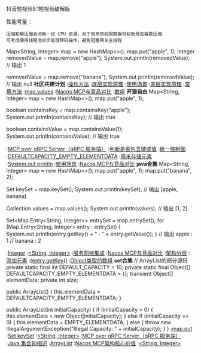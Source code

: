 抖音短视频9.1短视频破解版

性能考量：

    压缩和解压缩会消耗一定 CPU 资源，对于简单的权限数据可权衡是否需要压缩
    可考虑使用线程池异步处理转码操作，避免阻塞网关主线程
    
Map<String, Integer> map = new HashMap<>();
map.put("apple", 1);
Integer removedValue = map.remove("apple");
System.out.println(removedValue);  // 输出 1

removedValue = map.remove("banana");
System.out.println(removedValue);  // 输出 null
<strong>社区共建计划</strong>
:[操作方法](https://rentry.org/ossqy9pp)
:[底层实现原理](https://github.com/lgsdlghd/lgsdlghd.github.io)
:[使用场景](https://rentry.org/mcuixy7z)
:[底层实现原理](https://pastebin.com/YMg3LtA7)
:[常用方法](https://rentry.org/fc6pwotq)
:[map.values](https://pastebin.com/azcCtJgG)
:[Nacos MCP与竞品对比](https://github.com/jchsjd/jchsjd)
:[数组](https://rentry.org/44nvnaqr)
<strong>开源自由</strong>
Map<String, Integer> map = new HashMap<>();
map.put("apple", 1);

boolean containsKey = map.containsKey("apple");
System.out.println(containsKey);  // 输出 true

boolean containsValue = map.containsValue(1);
System.out.println(containsValue);  // 输出 true

:[MCP over gRPC Server（gRPC 服务端）](https://pastebin.com/BWr7jt9G)
:[判断是否包含键或值](https://pastebin.com/76Eq0iHJ)
:[统一控制面](https://rentry.org/8hoemv2x)
:[DEFAULTCAPACITY_EMPTY_ELEMENTDATA](https://github.com/nksmsa/huisjk)
:[用来存储元素](https://rentry.org/zfaw53ai)
:[System.out.println](https://rentry.org/tuog9849)
:[使用场景](https://rentry.org/g6uuaq7z)
:[Nacos MCP与竞品对比](https://rentry.org/qdvv2x7f)
<strong>java合集</strong>
Map<String, Integer> map = new HashMap<>();
map.put("apple", 1);
map.put("banana", 2);

Set<String> keySet = map.keySet();
System.out.println(keySet);  // 输出 [apple, banana]

Collection<Integer> values = map.values();
System.out.println(values);  // 输出 [1, 2]

Set<Map.Entry<String, Integer>> entrySet = map.entrySet();
for (Map.Entry<String, Integer> entry : entrySet) {
    System.out.println(entry.getKey() + " : " + entry.getValue());
}
// 输出 apple : 1
//      banana : 2

:[Integer](https://github.com/wzdzsqkk)
:[<String, Integer>](https://pastebin.com/cNDWahF4)
:[服务网格集成](https://rentry.org/t4hsz3zo)
:[Nacos MCP与竞品对比](https://pastebin.com/Janp8Yvv)
:[架构分层](https://rentry.org/mx87qnxo)
:[添加元素](https://pastebin.com/L5RyU47v)
:[(entry.getKey()](https://pastebin.com/dRHNe7t1)
:[Object类型的数组](https://pastebin.com/WDkPutCs)
<strong>set合集</strong>
// ArrayList的部分源码
private static final int DEFAULT_CAPACITY = 10;
private static final Object[] DEFAULTCAPACITY_EMPTY_ELEMENTDATA = {};
transient Object[] elementData;
private int size;

public ArrayList() {
    this.elementData = DEFAULTCAPACITY_EMPTY_ELEMENTDATA;
}

public ArrayList(int initialCapacity) {
    if (initialCapacity > 0) {
        this.elementData = new Object[initialCapacity];
    } else if (initialCapacity == 0) {
        this.elementData = EMPTY_ELEMENTDATA;
    } else {
        throw new IllegalArgumentException("Illegal Capacity: " + initialCapacity);
    }
}
:[map.put](https://rentry.org/x5rbca6q)
:[Set<K> keySet](https://github.com/feridr/shiba)
:[<String, Integer>](https://pastebin.com/vrxjTfgw)
:[MCP over gRPC Server（gRPC 服务端）](https://pastebin.com/G8XA2JGB)
:[Java 集合初相识](https://github.com/njlka/lgh)
:[ArrayList](https://rentry.org/fc6pwotq)
:[Nacos MCP架构核心价值](https://rentry.org/4s4tagm3)
:[<String, Integer>](https://rentry.org/hesxhooa)
